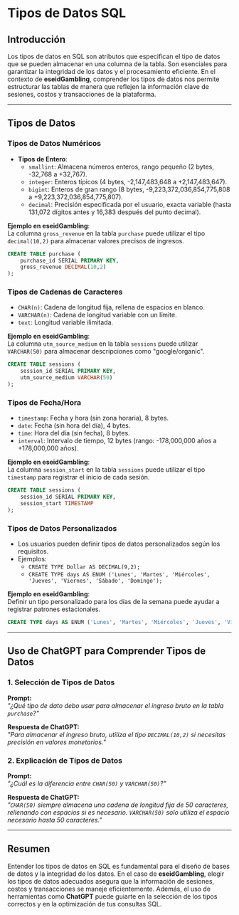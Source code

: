 # Tipos de Datos SQL

## Introducción

Los tipos de datos en SQL son atributos que especifican el tipo de datos que se pueden almacenar en una columna de la tabla. Son esenciales para garantizar la integridad de los datos y el procesamiento eficiente. En el contexto de **eseidGambling**, comprender los tipos de datos nos permite estructurar las tablas de manera que reflejen la información clave de sesiones, costos y transacciones de la plataforma.

---

## Tipos de Datos

### Tipos de Datos Numéricos

- **Tipos de Entero**:
  - `smallint`: Almacena números enteros, rango pequeño (2 bytes, -32,768 a +32,767).
  - `integer`: Enteros típicos (4 bytes, -2,147,483,648 a +2,147,483,647).
  - `bigint`: Enteros de gran rango (8 bytes, -9,223,372,036,854,775,808 a +9,223,372,036,854,775,807).
  - `decimal`: Precisión especificada por el usuario, exacta variable (hasta 131,072 dígitos antes y 16,383 después del punto decimal).

**Ejemplo en eseidGambling**:  
La columna `gross_revenue` en la tabla `purchase` puede utilizar el tipo `decimal(10,2)` para almacenar valores precisos de ingresos.

```sql
CREATE TABLE purchase (
    purchase_id SERIAL PRIMARY KEY,
    gross_revenue DECIMAL(10,2)
);
```

### Tipos de Cadenas de Caracteres

- `CHAR(n)`: Cadena de longitud fija, rellena de espacios en blanco.
- `VARCHAR(n)`: Cadena de longitud variable con un límite.
- `text`: Longitud variable ilimitada.

**Ejemplo en eseidGambling**:  
La columna `utm_source_medium` en la tabla `sessions` puede utilizar `VARCHAR(50)` para almacenar descripciones como "google/organic".

```sql
CREATE TABLE sessions (
    session_id SERIAL PRIMARY KEY,
    utm_source_medium VARCHAR(50)
);
```

### Tipos de Fecha/Hora

- `timestamp`: Fecha y hora (sin zona horaria), 8 bytes.
- `date`: Fecha (sin hora del día), 4 bytes.
- `time`: Hora del día (sin fecha), 8 bytes.
- `interval`: Intervalo de tiempo, 12 bytes (rango: -178,000,000 años a +178,000,000 años).

**Ejemplo en eseidGambling**:  
La columna `session_start` en la tabla `sessions` puede utilizar el tipo `timestamp` para registrar el inicio de cada sesión.

```sql
CREATE TABLE sessions (
    session_id SERIAL PRIMARY KEY,
    session_start TIMESTAMP
);
```

### Tipos de Datos Personalizados

- Los usuarios pueden definir tipos de datos personalizados según los requisitos.
- Ejemplos:
  - `CREATE TYPE Dollar AS DECIMAL(9,2);`
  - `CREATE TYPE days AS ENUM ('Lunes', 'Martes', 'Miércoles', 'Jueves', 'Viernes', 'Sábado', 'Domingo');`

**Ejemplo en eseidGambling**:  
Definir un tipo personalizado para los días de la semana puede ayudar a registrar patrones estacionales.

```sql
CREATE TYPE days AS ENUM ('Lunes', 'Martes', 'Miércoles', 'Jueves', 'Viernes', 'Sábado', 'Domingo');
```

---

## Uso de ChatGPT para Comprender Tipos de Datos

### **1. Selección de Tipos de Datos**
**Prompt:**  
*"¿Qué tipo de dato debo usar para almacenar el ingreso bruto en la tabla `purchase`?"*

**Respuesta de ChatGPT:**  
*"Para almacenar el ingreso bruto, utiliza el tipo `DECIMAL(10,2)` si necesitas precisión en valores monetarios."*

### **2. Explicación de Tipos de Datos**
**Prompt:**  
*"¿Cuál es la diferencia entre `CHAR(50)` y `VARCHAR(50)`?"*

**Respuesta de ChatGPT:**  
*"`CHAR(50)` siempre almacena una cadena de longitud fija de 50 caracteres, rellenando con espacios si es necesario. `VARCHAR(50)` solo utiliza el espacio necesario hasta 50 caracteres."*

---

## Resumen

Entender los tipos de datos en SQL es fundamental para el diseño de bases de datos y la integridad de los datos. En el caso de **eseidGambling**, elegir los tipos de datos adecuados asegura que la información de sesiones, costos y transacciones se maneje eficientemente. Además, el uso de herramientas como **ChatGPT** puede guiarte en la selección de los tipos correctos y en la optimización de tus consultas SQL.
